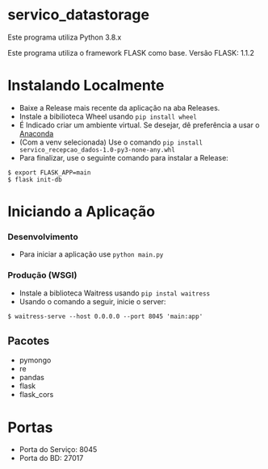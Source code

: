 # servico_datastorage

Este programa utiliza Python 3.8.x

Este programa utiliza o framework FLASK como base.
Versão FLASK: 1.1.2

# Instalando Localmente
+ Baixe a Release mais recente da aplicação na aba Releases.
+ Instale a bibilioteca Wheel usando `pip install wheel`
+ É Indicado criar um ambiente virtual. Se desejar, dê preferência a usar o [Anaconda](https://docs.anaconda.com/anaconda/install/index.html)
+ (Com a venv selecionada) Use o comando `pip install servico_recepcao_dados-1.0-py3-none-any.whl`
+ Para finalizar, use o seguinte comando para instalar a Release:
```
$ export FLASK_APP=main
$ flask init-db
```

# Iniciando a Aplicação

### Desenvolvimento
+ Para iniciar a aplicação use `python main.py`

### Produção (WSGI)
+ Instale a biblioteca Waitress usando `pip instal waitress`
+ Usando o comando a seguir, inicie o server:
```
$ waitress-serve --host 0.0.0.0 --port 8045 'main:app'
```

## Pacotes
+ pymongo
+ re
+ pandas
+ flask
+ flask_cors

# Portas
+ Porta do Serviço: 8045
+ Porta do BD: 27017
